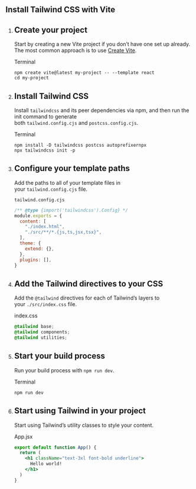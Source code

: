 
## Install Tailwind CSS with Vite

1.  ## Create your project
    
    Start by creating a new Vite project if you don’t have one set up already. The most common approach is to use [Create Vite](https://vitejs.dev/guide/#scaffolding-your-first-vite-project).
    
    Terminal
    
    ```shell
    npm create vite@latest my-project -- --template react
    cd my-project
    ```
    
2.  ## Install Tailwind CSS
    
    Install `tailwindcss` and its peer dependencies via npm, and then run the init command to generate both `tailwind.config.cjs` and `postcss.config.cjs`.
    
    Terminal
    
    ```shell
    npm install -D tailwindcss postcss autoprefixernpx 
    npx tailwindcss init -p
    ```
    
3.  ## Configure your template paths
    
    Add the paths to all of your template files in your `tailwind.config.cjs` file.
    
    `tailwind.config.cjs`
    
    ```cjs
    /** @type {import('tailwindcss').Config} */
    module.exports = {
      content: [
        "./index.html",
        "./src/**/*.{js,ts,jsx,tsx}",
      ],
      theme: {
        extend: {},
      },
      plugins: [],
    }
    ```
    
4.  ## Add the Tailwind directives to your CSS
    
    Add the `@tailwind` directives for each of Tailwind’s layers to your `./src/index.css` file.
    
    index.css
    ```css
    @tailwind base;
    @tailwind components;
    @tailwind utilities;
    ```
    
5.  ## Start your build process
    
    Run your build process with `npm run dev`.
    
    Terminal
    
    ```shell
    npm run dev
    ```
    
6.  ## Start using Tailwind in your project
    
    Start using Tailwind’s utility classes to style your content.
    
    App.jsx
    
    ```jsx
    export default function App() {
      return (
        <h1 className="text-3xl font-bold underline">
          Hello world!
        </h1>
      )
    }
    ```